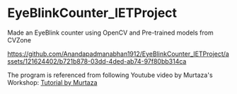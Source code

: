 # EyeBlinkCounter_IETProject
Made an EyeBlink counter using OpenCV and Pre-trained models from CVZone


https://github.com/Anandapadmanabhan1912/EyeBlinkCounter_IETProject/assets/121624402/b721b878-03dd-4ded-ab74-97f80bb314ca

The program is referenced from following Youtube video by Murtaza's Workshop:
[Tutorial by Murtaza](https://www.youtube.com/watch?v=-TVUwH1PgBs)
